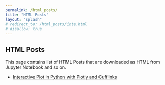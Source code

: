 ```yaml
---
permalink: /html_posts/
title: "HTML Posts"
layout: "splash"
# redirect_to: /html_posts/inte.html
# disallow: true
---
```

## HTML Posts

This page contains list of HTML Posts that are downloaded as HTML from Jupyter Notebook and so on.

* [Interactive Plot in Python with Plotly and Cufflinks]({{site.url}}/html_posts/interactive_plot_with_plotly)